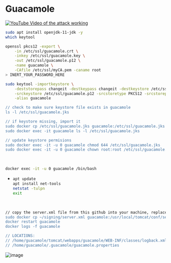 # Guacamole

[![YouTube Video of the attack working](https://youtu.be/T32AdTxmNLg/0.jpg)](https://youtu.be/T32AdTxmNLg)

```bash
sudo apt install openjdk-11-jdk -y
which keytool

openssl pkcs12 -export \
    -in /etc/ssl/guacamole.crt \
    -inkey /etc/ssl/guacamole.key \
    -out /etc/ssl/guacamole.p12 \
    -name guacamole \
    -CAfile /etc/ssl/myCA.pem -caname root
> INERT_YOUR_PASSWORD_HERE

sudo keytool -importkeystore \
    -deststorepass changeit -destkeypass changeit -destkeystore /etc/ssl/guacamole.jks \
    -srckeystore /etc/ssl/guacamole.p12 -srcstoretype PKCS12 -srcstorepass <<INERT_YOUR_PASSWORD_HERE>> \
    -alias guacamole

// check to make sure keystore file exists in guacamole
ls -l /etc/ssl/guacamole.jks

// if keystore missing, import it
sudo docker cp /etc/ssl/guacamole.jks guacamole:/etc/ssl/guacamole.jks
sudo docker exec -it guacamole ls -l /etc/ssl/guacamole.jks

// update keystore permisions
sudo docker exec -it -u 0 guacamole chmod 644 /etc/ssl/guacamole.jks
sudo docker exec -it -u 0 guacamole chown root:root /etc/ssl/guacamole.jks
```

<br>

```bash
docker exec -it -u 0 guacamole /bin/bash
```
* ```bash
  apt update
  apt install net-tools
  netstat -tulpn
  exit
  ```

<br>

```bash
// copy the server.xml file from this github into your machine, replace "~/signing/server.xml" with it's location
sudo docker cp ~/signing/server.xml guacamole:/usr/local/tomcat/conf/server.xml
docker restart guacamole
docker logs -f guacamole

// LOCATIONS:
// /home/guacamole/tomcat/webapps/guacamole/WEB-INF/classes/logback.xml
// /home/guacamole/.guacamole/guacamole.properties
```





![image](https://github.com/user-attachments/assets/fa81fbad-f44e-40cf-9027-5d2ba4e4da59)
